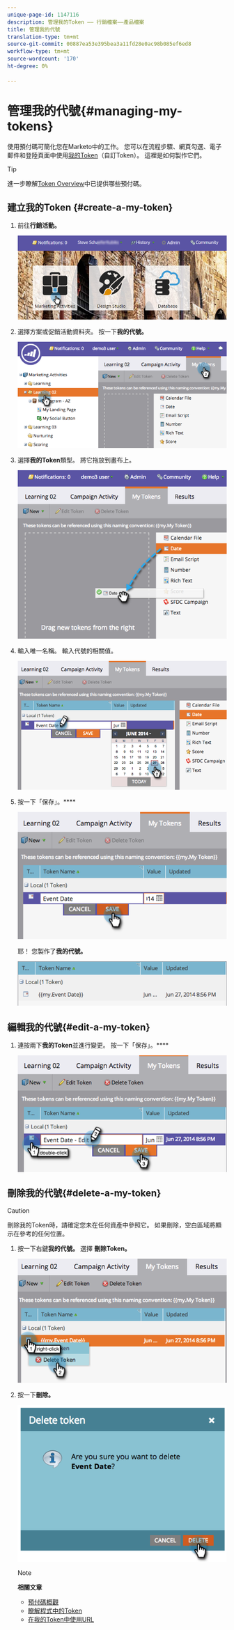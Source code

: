 ```yaml
---
unique-page-id: 1147116
description: 管理我的Token —— 行銷檔案——產品檔案
title: 管理我的代號
translation-type: tm+mt
source-git-commit: 00887ea53e395bea3a11fd28e0ac98b085ef6ed8
workflow-type: tm+mt
source-wordcount: '170'
ht-degree: 0%

---
```



# 管理我的代號{#managing-my-tokens}

使用預付碼可簡化您在Marketo中的工作。 您可以在流程步驟、網頁勾選、電子郵件和登陸頁面中使用[我的Token](understanding-my-tokens-in-a-program.md)（自訂Token）。 這裡是如何製作它們。

>[!TIP]
>
>進一步瞭解[Token Overview](../../../../product-docs/demand-generation/landing-pages/personalizing-landing-pages/tokens-overview.md)中已提供哪些預付碼。

## 建立我的Token {#create-a-my-token}

1. 前往&#x200B;**行銷活動。**

   ![](assets/login-marketing-activities.png)

1. 選擇方案或促銷活動資料夾。 按一下&#x200B;**我的代號。**

   ![](assets/image2014-9-18-12-3a4-3a27.png)

1. 選擇&#x200B;**我的Token**&#x200B;類型。 將它拖放到畫布上。

   ![](assets/image2014-9-18-12-3a4-3a39.png)

1. 輸入唯一名稱。 輸入代號的相關值。

   ![](assets/image2014-9-18-12-3a4-3a53.png)

1. 按一下「保存」。****

   ![](assets/image2014-9-18-12-3a5-3a5.png)

   耶！ 您製作了&#x200B;**我的代號。**

   ![](assets/image2014-9-18-12-3a5-3a15.png)

## 編輯我的代號{#edit-a-my-token}

1. 連按兩下&#x200B;**我的Token**&#x200B;並進行變更。 按一下「保存」。****

   ![](assets/image2014-9-18-12-3a5-3a45.png)

## 刪除我的代號{#delete-a-my-token}

>[!CAUTION]
>
>刪除我的Token時，請確定您未在任何資產中參照它。 如果刪除，空白區域將顯示在參考的任何位置。

1. 按一下右鍵&#x200B;**我的代號。** 選擇 **刪除Token。**

   ![](assets/image2014-9-18-12-3a7-3a24.png)

1. 按一下&#x200B;**刪除。**

   ![](assets/image2014-9-18-12-3a7-3a31.png)

   >[!NOTE]
   >
   >**相關文章**
   >
   >    
   >    
   >    * [預付碼概觀](../../../../product-docs/demand-generation/landing-pages/personalizing-landing-pages/tokens-overview.md)
   >    * [瞭解程式中的Token](understanding-my-tokens-in-a-program.md)
   >    * [在我的Token中使用URL](../../../../product-docs/email-marketing/general/using-tokens/using-urls-in-my-tokens.md)


